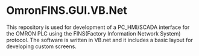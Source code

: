 # OmronFINS.GUI.VB.Net
This repository is used for development of a PC_HMI/SCADA interface for the OMRON PLC using the 
FINS(Factory Information Network System) protocol. The software is written in VB.net and it 
includes a basic layout for developing custom screens.
